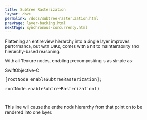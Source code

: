 ```yaml
---
title: Subtree Rasterization
layout: docs
permalink: /docs/subtree-rasterization.html
prevPage: layer-backing.html
nextPage: synchronous-concurrency.html
---
```


Flattening an entire view hierarchy into a single layer improves performance, but with UIKit, comes with a hit to maintainability and hierarchy-based reasoning. 

With all Texture nodes, enabling precompositing is as simple as:

<div class = "highlight-group">
<span class="language-toggle"><a data-lang="swift" class="swiftButton">Swift</a><a data-lang="objective-c" class = "active objcButton">Objective-C</a></span>
<div class = "code">
  <pre lang="objc" class="objcCode">
[rootNode enableSubtreeRasterization];
</pre>
<pre lang="swift" class = "swiftCode hidden">
rootNode.enableSubtreeRasterization()
</pre>
</div>
</div>
<br>

This line will cause the entire node hierarchy from that point on to be rendered into one layer.
